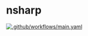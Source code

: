 # nsharp
[![.github/workflows/main.yaml](https://github.com/nsharp-lang/nsharp/actions/workflows/main.yaml/badge.svg)](https://github.com/nsharp-lang/nsharp/actions/workflows/main.yaml)
